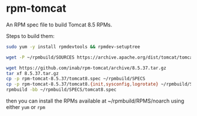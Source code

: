 rpm-tomcat
==========

An RPM spec file to build Tomcat 8.5 RPMs.

Steps to build them:

```bash
sudo yum -y install rpmdevtools && rpmdev-setuptree

wget -P ~/rpmbuild/SOURCES https://archive.apache.org/dist/tomcat/tomcat-8/v8.5.37/bin/apache-tomcat-8.5.37.tar.gz

wget https://github.com/inab/rpm-tomcat/archive/8.5.37.tar.gz
tar xf 8.5.37.tar.gz
cp -p rpm-tomcat-8.5.37/tomcat8.spec ~/rpmbuild/SPECS
cp -p rpm-tomcat-8.5.37/tomcat8.{init,sysconfig,logrotate} ~/rpmbuild/SOURCES
rpmbuild -bb ~/rpmbuild/SPECS/tomcat8.spec
```

then you can install the RPMs available at ~/rpmbuild/RPMS/noarch using either `yum` or `rpm`
